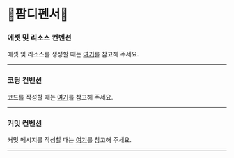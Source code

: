 # 🐹팜디펜서🐶

### 에셋 및 리소스 컨벤션

에셋 및 리소스를 생성할 때는 [여기](Docs/asset-convention.md)를 참고해 주세요.

---

### 코딩 컨벤션

코드를 작성할 때는 [여기](Docs/coding-convention.md)를 참고해 주세요.

---

### 커밋 컨벤션

커밋 메시지를 작성할 때는 [여기](Docs/commit-convention.md)를 참고해 주세요.

---
